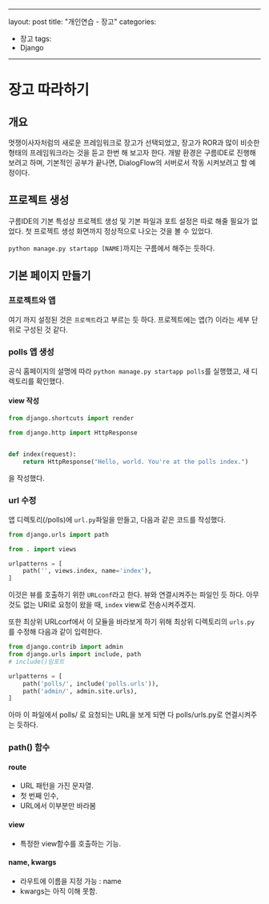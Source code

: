 
---
layout: post
title: "개인연습 - 장고"
categories:
  - 장고
tags:
  - Django
---
# 장고 따라하기

## 개요
멋쟁이사자처럼의 새로운 프레임워크로 장고가 선택되었고, 장고가 ROR과 많이 비슷한 형태의 프레임워크라는 것을 듣고 한번 해 보고자 한다.
개발 환경은 구름IDE로 진행해 보려고 하며, 기본적인 공부가 끝나면, DialogFlow의 서버로서 작동 시켜보려고 할 예정이다.

## 프로젝트 생성

구름IDE의 기본 특성상 프로젝트 생성 및 기본 파일과 포트 설정은 따로 해줄 필요가 없었다.
첫 프로젝트 생성 화면까지 정상적으로 나오는 것을 볼 수 있었다.

`python manage.py startapp [NAME]`까지는 구름에서 해주는 듯하다. 



## 기본 페이지 만들기

### 프로젝트와 앱
여기 까지 설정된 것은 `프로젝트`라고 부르는 듯 하다. 프로젝트에는 앱(?) 이라는 세부 단위로 구성된 것 같다.

### polls 앱 생성
공식 홈페이지의 설명에 따라 `python manage.py startapp polls`를 실행했고, 새 디렉토리를 확인했다.

#### view 작성
~~~py
from django.shortcuts import render

from django.http import HttpResponse


def index(request):
    return HttpResponse("Hello, world. You're at the polls index.")
~~~
을 작성했다.

### url 수정
앱 디렉토리(/polls)에 `url.py`파일을 만들고, 다음과 같은 코드를 작성했다.

~~~py
from django.urls import path

from . import views

urlpatterns = [
    path('', views.index, name='index'),
]

~~~

이것은 뷰를 호출하기 위한  `URLconf`라고 한다.
뷰와 연결시켜주는 파일인 듯 하다.
아무것도 없는 URI로 요청이 왔을 때, `index` view로 전송시켜주겠지.

또한 최상위 URLcorf에서 이 모듈을 바라보게 하기 위해
최상위 디렉토리의 `urls.py`를 수정해 다음과 같이 입력한다.

~~~py
from django.contrib import admin
from django.urls import include, path
# include()임포트

urlpatterns = [
    path('polls/', include('polls.urls')),
    path('admin/', admin.site.urls),
]

~~~ 

아마 이 파일에서 polls/ 로 요청되는 URL을 보게 되면 다 polls/urls.py로 연결시켜주는 듯하다.

### path() 함수

####  route
- URL 패턴을 가진 문자열.
- 첫 번째 인수,
- URL에서 이부분만 바라봄


#### view
- 특정한 view함수를 호출하는 기능.

#### name, kwargs
- 라우트에 이름을 지정 가능 : name
- kwargs는 아직 이해 못함.
